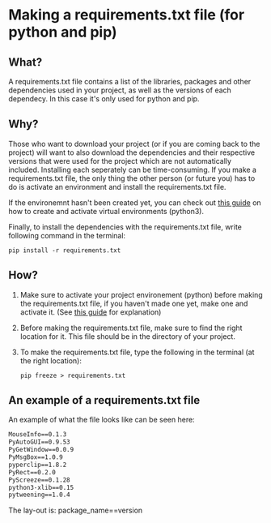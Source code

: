 # Making a requirements.txt file (for python and pip)

## What?
A requirements.txt file contains a list of the libraries, packages and other dependencies used in your project, as well as the versions of each dependecy. 
In this case it's only used for python and pip.

## Why?
Those who want to download your project (or if you are coming back to the project) will want to also download the dependencies 
and their respective versions that were used for the project which are not automatically included. Installing each seperately can be time-consuming. If you make a requirements.txt
file, the only thing the other person (or future you) has to do is activate an environment and install the requirements.txt file.

If the environemnt hasn't been created yet, you can check out [this guide](/Other/virtualenv.md) on how to create and activate virtual environments (python3).

Finally, to install the dependencies with the requirements.txt file, write following command in the terminal:

```pip install -r requirements.txt```


## How? 
1. Make sure to activate your project environement (python) before making the requirements.txt file, if you haven't made one yet, make one and activate it. (See [this guide](/Other/virtualenv.md) for explanation)
2. Before making the requirements.txt file, make sure to find the right location for it. This file should be in the directory of your project.
3. To make the requirements.txt file, type the following in the terminal (at the right location):
  
   ```pip freeze > requirements.txt```

## An example of a requirements.txt file
An example of what the file looks like can be seen here:

```txt
MouseInfo==0.1.3
PyAutoGUI==0.9.53
PyGetWindow==0.0.9
PyMsgBox==1.0.9
pyperclip==1.8.2
PyRect==0.2.0
PyScreeze==0.1.28
python3-xlib==0.15
pytweening==1.0.4
```
The lay-out is: package_name==version
